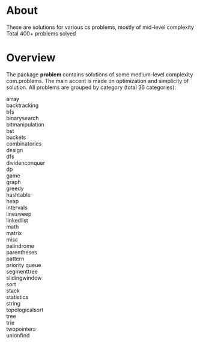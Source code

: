 
About 
============

These are solutions for various cs problems, mostly of mid-level complexity
Total 400+ problems solved


Overview
===========

The package <b> problem </b> contains solutions of some medium-level complexity com.problems. The main accent is made on optimization and simplicity of solution. All problems are grouped by category (total 36 categories):

array <br/>
backtracking <br/>
bfs <br/>
binarysearch <br/>
bitmanipulation <br/>
bst <br/>
buckets <br/>
combinatorics <br/>
design <br/>
dfs <br/>
dividenconquer <br/>
dp <br/>
game <br/>
graph <br/>
greedy <br/>
hashtable <br/>
heap <br/>
intervals <br/>
linesweep <br/>
linkedlist <br/>
math <br/>
matrix <br/>
misc <br/>
palindrome <br/>
parentheses <br/>
pattern <br/>
priority queue <br/>
segmenttree <br/>
slidingwindow <br/>
sort <br/>
stack <br/>
statistics <br/>
string <br/>
topologicalsort <br/>
tree <br/>
trie <br/>
twopointers <br/>
unionfind

